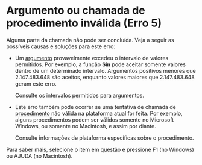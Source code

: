 
# Argumento ou chamada de procedimento inválida (Erro 5)

Alguma parte da chamada não pode ser concluída. Veja a seguir as possíveis causas e soluções para este erro:



- Um [argumento](b8bdf64f-5920-1ae9-16d0-b26d09524a30.md) provavelmente excedeu o intervalo de valores permitidos. Por exemplo, a função **Sin** pode aceitar somente valores dentro de um determinado intervalo. Argumentos positivos menores que 2.147.483.648 são aceitos, enquanto valores maiores que 2.147.483.648 geram este erro.
    
    Consulte os intervalos permitidos para argumentos.
    
- Este erro também pode ocorrer se uma tentativa de chamada de [procedimento](b8bdf64f-5920-1ae9-16d0-b26d09524a30.md) não válida na plataforma atual for feita. Por exemplo, alguns procedimentos podem ser válidos somente no Microsoft Windows, ou somente no Macintosh, e assim por diante.
    
    Consulte informações de plataforma específicas sobre o procedimento.
    

Para saber mais, selecione o item em questão e pressione F1 (no Windows) ou AJUDA (no Macintosh).

